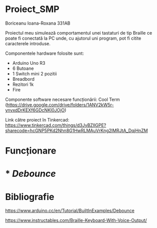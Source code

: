 # Proiect_SMP
Boriceanu Ioana-Roxana 331AB

Proiectul meu simulează comportamentul unei tastaturi de tip Braille ce poate fi conectată la PC unde, cu ajutorul uni program, pot fi citite caracterele introduse.

Componentele hardware folosite sunt:
  - Arduino Uno R3
  - 6 Butoane
  - 1 Switch mini 2 pozitii
  - Breadbord
  - Rezitori 1k
  - Fire
  
Componente software necesare funcționării: Cool Term (https://drive.google.com/drive/folders/1ANV2kW5r-ynvxdDrKEXf6GDcNKl0JOjO)
  
 Link către proiect în Tinkercad:
 https://www.tinkercad.com/things/d3JyBZIlGPE?sharecode=hcGNP5PKd2Nhn8G1HwRLMAuVrKng2lMRJtA_DqjHnZM

# Funcționare


# * *Debounce*


# Bibliografie
https://www.arduino.cc/en/Tutorial/BuiltInExamples/Debounce

https://www.instructables.com/Braille-Keyboard-With-Voice-Output/
